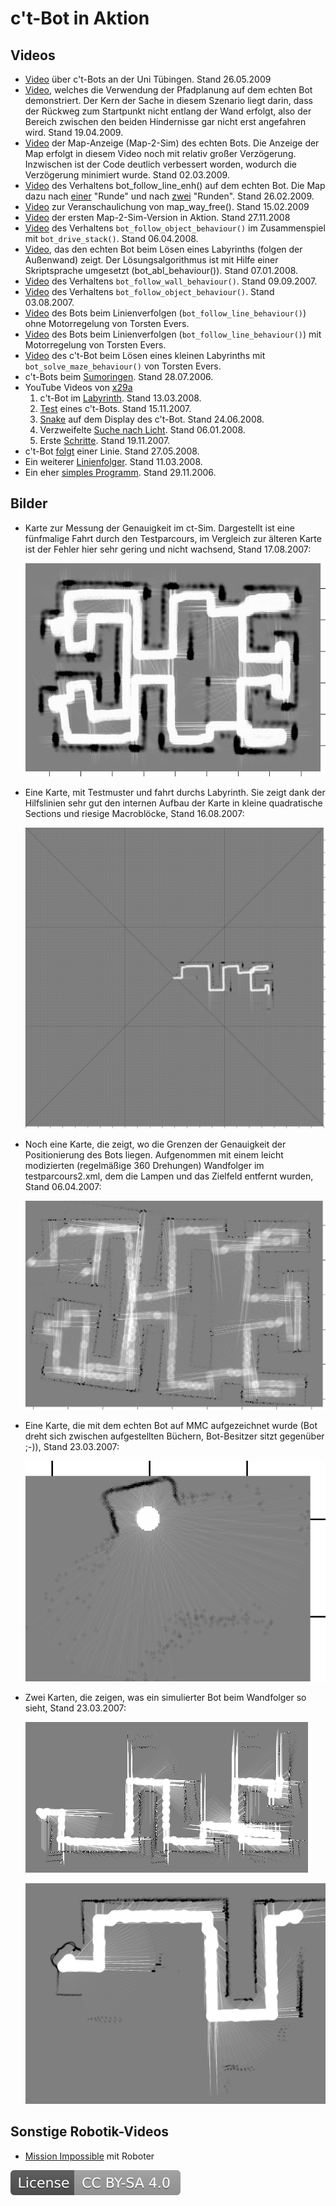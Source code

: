 # c't-Bot in Aktion

## Videos

* [Video](http://www.youtube.com/watch?v=GX4phyGY-Z4) über c't-Bots an der Uni Tübingen. Stand 26.05.2009
* [Video](https://www.cety.de/ctbot/pfadplanung_real.html), welches die Verwendung der Pfadplanung auf dem echten Bot demonstriert. Der Kern der Sache in diesem Szenario liegt darin, dass der Rückweg zum Startpunkt nicht entlang der Wand erfolgt, also der Bereich zwischen den beiden Hindernisse gar nicht erst angefahren wird. Stand 19.04.2009.
* [Video](https://www.cety.de/ctbot/maptest_real.html) der Map-Anzeige (Map-2-Sim) des echten Bots. Die Anzeige der Map erfolgt in diesem Video noch mit relativ großer Verzögerung. Inzwischen ist der Code deutlich verbessert worden, wodurch die Verzögerung minimiert wurde. Stand 02.03.2009.
* [Video](https://www.cety.de/ctbot/follow_line_enh.html) des Verhaltens bot_follow_line_enh() auf dem echten Bot. Die Map dazu nach [einer](follow_line_enh.png) "Runde" und nach [zwei](follow_line_enh_2.png) "Runden". Stand 26.02.2009.
* [Video](https://www.cety.de/ctbot/drive_area_way_free.mov) zur Veranschaulichung von map_way_free(). Stand 15.02.2009
* [Video](https://www.cety.de/ctbot/map-2-sim.html) der ersten Map-2-Sim-Version in Aktion. Stand 27.11.2008
* [Video](https://www.cety.de/ctbot/follow_stack.html) des Verhaltens `bot_follow_object_behaviour()` im Zusammenspiel mit `bot_drive_stack()`. Stand 06.04.2008.
* [Video](https://www.cety.de/ctbot/solve_maze_real.html), das den echten Bot beim Lösen eines Labyrinths (folgen der Außenwand) zeigt. Der Lösungsalgorithmus ist mit Hilfe einer Skriptsprache umgesetzt (bot_abl_behaviour()). Stand 07.01.2008.
* [Video](https://www.cety.de/ctbot/wall.html) des Verhaltens `bot_follow_wall_behaviour()`. Stand 09.09.2007.
* [Video](https://www.cety.de/ctbot/follow.html) des Verhaltens `bot_follow_object_behaviour()`. Stand 03.08.2007.
* [Video](https://www.cety.de/ctbot/tevers_follow_line_wo_speedcontrol_cc-by-sa.avi) des Bots beim Linienverfolgen (`bot_follow_line_behaviour()`) ohne Motorregelung von Torsten Evers.
* [Video](https://www.cety.de/ctbot/tevers_follow_line_w_speedcontrol_cc-by-sa.avi) des Bots beim Linienverfolgen (`bot_follow_line_behaviour()`) mit Motorregelung von Torsten Evers.
* [Video](https://www.cety.de/ctbot/tevers_solve_maze_cc-by-sa.mpg) des c't-Bot beim Lösen eines kleinen Labyrinths mit `bot_solve_maze_behaviour()` von Torsten Evers.
* c't-Bots beim [Sumoringen](http://youtube.com/watch?v=-AMo10Cc9L0). Stand 28.07.2006.
* YouTube Videos von [x29a](http://www.youtube.com/watch?v=RFdkuTtFTQ0&NR=1)
  1. c't-Bot im [Labyrinth](http://youtube.com/watch?v=-P_feEbQgfk). Stand 13.03.2008.
  1. [Test](http://www.youtube.com/watch?v=RFdkuTtFTQ0&NR=1) eines c't-Bots. Stand 15.11.2007.
  1. [Snake](http://www.youtube.com/watch?v=59hXwtWTXmU&amp;feature=user) auf dem Display des c't-Bot. Stand 24.06.2008.
  1. Verzweifelte [Suche nach Licht](http://www.youtube.com/watch?v=WqAMM9UqwPo&amp;feature=user). Stand 06.01.2008.
  1. Erste [Schritte](http://www.youtube.com/watch?v=QjDkaCr4d3I&amp;feature=user). Stand 19.11.2007.
* c't-Bot [folgt](http://www.youtube.com/watch?v=fvxcSFx9Csk) einer Linie. Stand 27.05.2008.
* Ein weiterer [Linienfolger](http://www.youtube.com/watch?v=7sK5jE8LnNU&amp;feature=related). Stand 11.03.2008.
* Ein eher [simples Programm](http://www.youtube.com/watch?v=xBJkC_R0Odc). Stand 29.11.2006.

## Bilder

* Karte zur Messung der Genauigkeit im ct-Sim. Dargestellt ist eine fünfmalige Fahrt durch den Testparcours, im Vergleich zur älteren Karte ist der Fehler hier sehr gering und nicht wachsend, Stand 17.08.2007:

  ![Image: 'map_accuracy.jpg, 450'](map_accuracy.jpg)

* Eine Karte, mit Testmuster und fahrt durchs Labyrinth. Sie zeigt dank der Hilfslinien sehr gut den internen Aufbau der Karte in kleine quadratische Sections und riesige Macroblöcke, Stand 16.08.2007:

  ![Image: 'map_mit_testmuster.jpg, 450'](map_mit_testmuster.jpg)

* Noch eine Karte, die zeigt, wo die Grenzen der Genauigkeit der Positionierung des Bots liegen. Aufgenommen mit einem leicht modizierten (regelmäßige 360 Drehungen) Wandfolger im testparcours2.xml, dem die Lampen und das Zielfeld entfernt wurden, Stand 06.04.2007:

  ![Image: 'map-grenzen.jpg'](map-grenzen.jpg)

* Eine Karte, die mit dem echten Bot auf MMC aufgezeichnet wurde (Bot dreht sich zwischen aufgestellten Büchern, Bot-Besitzer sitzt gegenüber ;-)), Stand 23.03.2007:

  ![Image: 'real_bot_map.gif'](real_bot_map.gif)

* Zwei Karten, die zeigen, was ein simulierter Bot beim Wandfolger so sieht, Stand 23.03.2007:

  ![Image: 'map_wandfolger.gif'](map_wandfolger.gif)

  ![Image: 'map-wandfolger.gif'](map-wandfolger.gif)

## Sonstige Robotik-Videos

* [Mission Impossible](https://www.newscientist.com/article/dn20791-robot-mission-impossible-wins-video-prize/) mit Roboter

[![License: CC BY-SA 4.0](../../License.svg)](https://creativecommons.org/licenses/by-sa/4.0/)
